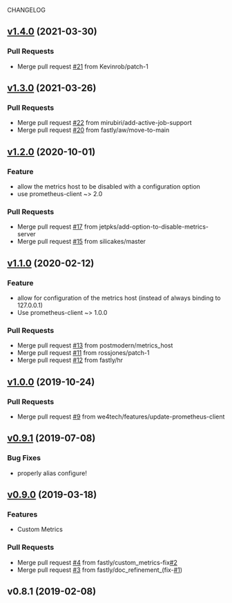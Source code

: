 CHANGELOG

<a name="v1.4.0"></a>
## [v1.4.0](https://github.com/fastly/sidekiq-prometheus/compare/v1.3.0...v1.4.0) (2021-03-30)

### Pull Requests

* Merge pull request [#21](https://github.com/fastly/sidekiq-prometheus/issues/21) from Kevinrob/patch-1


<a name="v1.3.0"></a>
## [v1.3.0](https://github.com/fastly/sidekiq-prometheus/compare/v1.2.0...v1.3.0) (2021-03-26)

### Pull Requests

* Merge pull request [#22](https://github.com/fastly/sidekiq-prometheus/issues/22) from mirubiri/add-active-job-support
* Merge pull request [#20](https://github.com/fastly/sidekiq-prometheus/issues/20) from fastly/aw/move-to-main

<a name="v1.2.0"></a>
## [v1.2.0](https://github.com/fastly/sidekiq-prometheus/compare/v1.1.0...v1.2.0) (2020-10-01)

### Feature

* allow the metrics host to be disabled with a configuration option
* use prometheus-client ~> 2.0

### Pull Requests

* Merge pull request [#17](https://github.com/fastly/sidekiq-prometheus/issues/17) from jetpks/add-option-to-disable-metrics-server
* Merge pull request [#15](https://github.com/fastly/sidekiq-prometheus/issues/15) from silicakes/master

<a name="v1.1.0"></a>
## [v1.1.0](https://github.com/fastly/sidekiq-prometheus/compare/v1.0.1...v1.1.0) (2020-02-12)

### Feature

* allow for configuration of the metrics host (instead of always binding to 127.0.0.1)
* Use prometheus-client ~> 1.0.0

### Pull Requests

* Merge pull request [#13](https://github.com/fastly/sidekiq-prometheus/issues/13) from postmodern/metrics_host
* Merge pull request [#11](https://github.com/fastly/sidekiq-prometheus/issues/11) from rossjones/patch-1
* Merge pull request [#12](https://github.com/fastly/sidekiq-prometheus/issues/12) from fastly/hr

<a name="v1.0.0"></a>
## [v1.0.0](https://github.com/fastly/sidekiq-prometheus/compare/v0.9.1...v1.0.0) (2019-10-24)

### Pull Requests

* Merge pull request [#9](https://github.com/fastly/sidekiq-prometheus/issues/9) from we4tech/features/update-prometheus-client


<a name="v0.9.1"></a>
## [v0.9.1](https://github.com/fastly/sidekiq-prometheus/compare/v0.9.0...v0.9.1) (2019-07-08)

### Bug Fixes

* properly alias configure!


<a name="v0.9.0"></a>
## [v0.9.0](https://github.com/fastly/sidekiq-prometheus/compare/v0.8.1...v0.9.0) (2019-03-18)

### Features

* Custom Metrics

### Pull Requests

* Merge pull request [#4](https://github.com/fastly/sidekiq-prometheus/issues/4) from fastly/custom_metrics-fix[#2](https://github.com/fastly/sidekiq-prometheus/issues/2)
* Merge pull request [#3](https://github.com/fastly/sidekiq-prometheus/issues/3) from fastly/doc_refinement_(fix-[#1](https://github.com/fastly/sidekiq-prometheus/issues/1))


<a name="v0.8.1"></a>
## v0.8.1 (2019-02-08)

